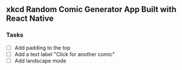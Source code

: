 ## xkcd Random Comic Generator App Built with React Native 

### Tasks

- [ ] Add padding to the top
- [ ] Add a text label "Click for another comic"
- [ ] Add landscape mode
